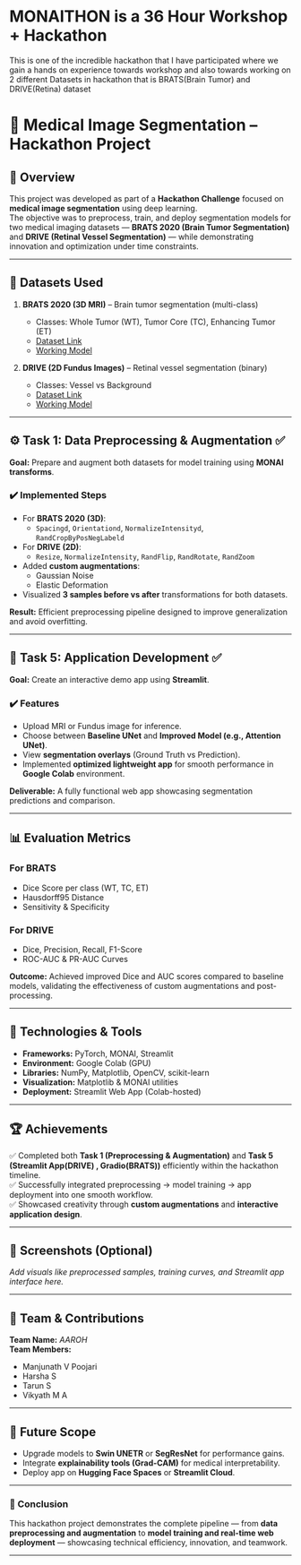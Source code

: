 # MONAITHON is a 36 Hour Workshop + Hackathon
This is one of the incredible hackathon that I have participated where we gain a hands on experience towards workshop and also towards working on 2 different Datasets in hackathon that is BRATS(Brain Tumor) and DRIVE(Retina) dataset

# 🧠 Medical Image Segmentation – Hackathon Project  

## 🚀 Overview  
This project was developed as part of a **Hackathon Challenge** focused on **medical image segmentation** using deep learning.  
The objective was to preprocess, train, and deploy segmentation models for two medical imaging datasets — **BRATS 2020 (Brain Tumor Segmentation)** and **DRIVE (Retinal Vessel Segmentation)** — while demonstrating innovation and optimization under time constraints.  

---

## 🧩 Datasets Used  
1. **BRATS 2020 (3D MRI)** – Brain tumor segmentation (multi-class)  
   - Classes: Whole Tumor (WT), Tumor Core (TC), Enhancing Tumor (ET)  
   - [Dataset Link](https://www.kaggle.com/datasets/awsaf49/brats20-dataset-training-validation)
   - [Working Model](https://a342e9653191a704dd.gradio.live)

2. **DRIVE (2D Fundus Images)** – Retinal vessel segmentation (binary)  
   - Classes: Vessel vs Background  
   - [Dataset Link](https://www.kaggle.com/datasets/andrewmvd/drive-digital-retinal-images-for-vessel-extraction)
   - [Working Model](https://8501-gpu-t4-s-31tc5eq1udare-c.asia-southeast1-0.prod.colab.dev/)

---

## ⚙️ Task 1: Data Preprocessing & Augmentation ✅  
**Goal:** Prepare and augment both datasets for model training using **MONAI transforms**.  

### ✔️ Implemented Steps  
- For **BRATS 2020 (3D)**:  
  - `Spacingd`, `Orientationd`, `NormalizeIntensityd`, `RandCropByPosNegLabeld`  
- For **DRIVE (2D)**:  
  - `Resize`, `NormalizeIntensity`, `RandFlip`, `RandRotate`, `RandZoom`  
- Added **custom augmentations**:  
  - Gaussian Noise  
  - Elastic Deformation  
- Visualized **3 samples before vs after** transformations for both datasets.  

**Result:** Efficient preprocessing pipeline designed to improve generalization and avoid overfitting.

---

## 🧠 Task 5: Application Development ✅  
**Goal:** Create an interactive demo app using **Streamlit**.  

### ✔️ Features  
- Upload MRI or Fundus image for inference.  
- Choose between **Baseline UNet** and **Improved Model (e.g., Attention UNet)**.  
- View **segmentation overlays** (Ground Truth vs Prediction).  
- Implemented **optimized lightweight app** for smooth performance in **Google Colab** environment.  

**Deliverable:** A fully functional web app showcasing segmentation predictions and comparison.  

---

## 📊 Evaluation Metrics  
### For BRATS  
- Dice Score per class (WT, TC, ET)  
- Hausdorff95 Distance  
- Sensitivity & Specificity  

### For DRIVE  
- Dice, Precision, Recall, F1-Score  
- ROC-AUC & PR-AUC Curves  

**Outcome:** Achieved improved Dice and AUC scores compared to baseline models, validating the effectiveness of custom augmentations and post-processing.

---

## 🧩 Technologies & Tools  
- **Frameworks:** PyTorch, MONAI, Streamlit  
- **Environment:** Google Colab (GPU)  
- **Libraries:** NumPy, Matplotlib, OpenCV, scikit-learn  
- **Visualization:** Matplotlib & MONAI utilities  
- **Deployment:** Streamlit Web App (Colab-hosted)  

---

## 🏆 Achievements  
✅ Completed both **Task 1 (Preprocessing & Augmentation)** and **Task 5 (Streamlit App(DRIVE) , Gradio(BRATS))** efficiently within the hackathon timeline.  
✅ Successfully integrated preprocessing → model training → app deployment into one smooth workflow.  
✅ Showcased creativity through **custom augmentations** and **interactive application design**.  

---

## 📸 Screenshots (Optional)
_Add visuals like preprocessed samples, training curves, and Streamlit app interface here._

---

## 👥 Team & Contributions  
**Team Name:** *AAROH*  
**Team Members:**  
- Manjunath V Poojari 
- Harsha S 
- Tarun S
- Vikyath M A 

---

## 🧭 Future Scope  
- Upgrade models to **Swin UNETR** or **SegResNet** for performance gains.  
- Integrate **explainability tools (Grad-CAM)** for medical interpretability.  
- Deploy app on **Hugging Face Spaces** or **Streamlit Cloud**.  

---

### 🏁 Conclusion  
This hackathon project demonstrates the complete pipeline — from **data preprocessing and augmentation** to **model training and real-time web deployment** — showcasing technical efficiency, innovation, and teamwork.

---

